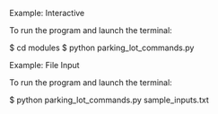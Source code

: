 

Example:​ ​Interactive

To run the program and launch the terminal:

$ cd modules
$ python parking_lot_commands.py


Example:​ File Input

To run the program and launch the terminal:

$ python parking_lot_commands.py sample_inputs.txt


